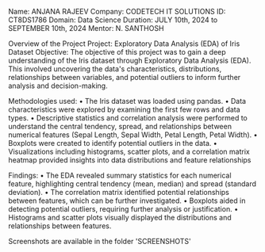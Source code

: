 Name: ANJANA RAJEEV
Company: CODETECH IT SOLUTIONS
ID: CT8DS1786
Domain: Data Science
Duration: JULY 10th, 2024 to SEPTEMBER 10th, 2024
Mentor: N. SANTHOSH

Overview of the Project
Project: Exploratory Data Analysis (EDA) of Iris Dataset
Objective:
The objective of this project was to gain a deep understanding of the Iris dataset through Exploratory Data Analysis (EDA). This involved uncovering the data's characteristics, distributions, relationships between variables, and potential outliers to inform further analysis and decision-making.

Methodologies used:
•	The Iris dataset was loaded using pandas.
•	Data characteristics were explored by examining the first few rows and data types.
•	Descriptive statistics and correlation analysis were performed to understand the central tendency, spread, and relationships between numerical features (Sepal Length, Sepal Width, Petal Length, Petal Width).
•	Boxplots were created to identify potential outliers in the data.
•	Visualizations including histograms, scatter plots, and a correlation matrix heatmap provided  insights into data distributions and feature relationships

Findings:
•	The EDA revealed summary statistics for each numerical feature, highlighting central tendency (mean, median) and spread (standard deviation).
•	The correlation matrix identified potential relationships between features, which can be further investigated.
•	Boxplots aided in detecting potential outliers, requiring further analysis or justification.
•	Histograms and scatter plots visually displayed the distributions and relationships between features.

Screenshots are available in the folder 'SCREENSHOTS'

